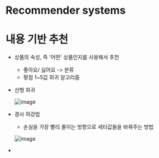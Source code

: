 # Recommender systems
# 내용 기반 추천
- 상품의 속성, 즉 '어떤' 상품인지를 사용해서 추천
  * 좋아요/ 싫어요 -> 분류
  * 평점 1~5값 회귀 알고리즘
- 선형 회귀
     
     ![image](https://user-images.githubusercontent.com/47103479/124145383-b4b46380-dac7-11eb-95a8-921fe69002bd.png)

- 경사 하강법
  * 손실을 가장 빨리 줄이는 방향으로 세타값들을 바꿔주는 방법

  ![image](https://user-images.githubusercontent.com/47103479/124145641-ef1e0080-dac7-11eb-8868-3718def4a28e.png)

-

